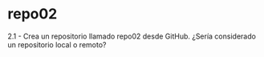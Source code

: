 # repo02
2.1 - Crea un repositorio llamado repo02 desde GitHub. ¿Sería considerado un repositorio local o remoto?